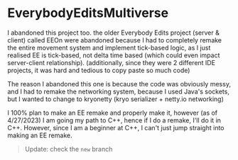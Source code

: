 # EverybodyEditsMultiverse

I abandoned this project too. the older Everybody Edits project (server & client) called EEOn were abandoned because I had to completely remake the entire movement system and implement tick-based logic, as I just realised EE is tick-based, not delta time based (which could even impact server-client relationship).
(additionally, since they were 2 different IDE projects, it was hard and tedious to copy paste so much code)

The reason I abandoned this one is because the code was obviously messy, and I had to remake the networking system, because I used Java's sockets, but I wanted to change to kryonetty (kryo serializer + netty.io networking)

I 100% plan to make an EE remake and properly make it, however (as of 4/27/2023) I am going my path to C++, hence if I do a remake, I'll do it in C++. However, since I am a beginner at C++, I can't just jump straight into making an EE remake.




> Update: check the `new` branch
